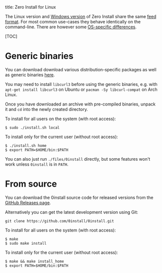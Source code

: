 title: Zero Install for Linux

The Linux version and [Windows version](windows.md) of Zero Install share the same [feed format](../specifications/feed.md). For most common use-cases they behave identically on the command-line. There are however some [OS-specific differences](os-differences.md).

[TOC]

# Generic binaries

You can download download various distribution-specific packages as well as generic binaries [here](https://get.0install.net/#linux).

You may need to install `libcurl3` before using the generic binaries, e.g. with `apt-get install libcurl3` on Ubuntu or `pacman -Sy libcurl-compat` on Arch Linux.

Once you have downloaded an archive with pre-compiled binaries, unpack it and `cd` into the newly created directory.

To install for all users on the system (with root access):

```shell
$ sudo ./install.sh local
```

To install only for the current user (without root access):

```shell
$ ./install.sh home
$ export PATH=$HOME/bin:$PATH
```

You can also just run `./files/0install` directly, but  some features won't work unless `0install` is in `PATH`.

# From source

You can download the 0install source code for released versions from the [GitHub Releases page](https://github.com/0install/0install/releases).

Alternatively you can get the latest development version using Git:

```shell
git clone https://github.com/0install/0install.git
```

To install for all users on the system (with root access):

```shell
$ make
$ sudo make install
```

To install only for the current user (without root access):

```shell
$ make && make install_home
$ export PATH=$HOME/bin:$PATH
```
